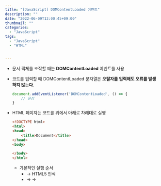 ```yaml
---
title: "[JavaScript] DOMContentLoaded 이벤트"
description: ""
date: "2022-06-09T13:00:45+09:00"
thumbnail: ""
categories:
  - "JavaScript"
tags:
  - "JavaScript"
  - "HTML"


---
```

<!--more-->

- 문서 객체를 조작할 때는 **DOMContentLoaded** 이벤트를 사용
- 코드를 입력할 때 DOMContentLoaded 문자열은 **오탈자를 입력해도 오류를 발생하지 않는다**.
    
    ```jsx
    document.addEventListener('DOMContentLoaded', () => {
    	// 문장
    }
    ```
    

- HTML 페이지는 코드를 위에서 아래로 차례대로 실행
    
    ```html
    <!DOCTYPE html>
    <html>
    <head>
        <title>Document</title>
    </head>
    <body>
        
    </body>
    </html>
    ```
    
    - 기본적인 실행 순서
        - <!DOCTYPE html> → HTML5 인식
        - <html> → <head> → <title> → <body>
    
- HTML 코드를 자바스크립트로 조작
    - document의 body 안에 있는 HTML 코드(innerHTML)를 자바스크립드로 조작할 수 있게 해주는 코드
    
    ```html
    <!DOCTYPE html>
    <html lang="en">
    <head>
        <meta charset="UTF-8">
        <meta http-equiv="X-UA-Compatible" content="IE=edge">
        <meta name="viewport" content="width=device-width, initial-scale=1.0">
        <title>DOMContentLoaded</title>
        <script>
            // HTML 태그를 쉽게 만들 수 있는 콜백 함수를 선언
            const h1 = (text) => `<h1>${text}</h1>`
        </script>
        <script>
            // body 태그가 생성되기 이전에 script 태그로 body 태그를 조작
            document.body.innerHTML += h1('1번째 script 태그') 
                                        // 앞에서 선언한 h1 함수를 실행
        </script>
    </head>
    <body> 
        <!-- body 태그는 head 태그 다음에 생성 -->
        <script>
            document.body.innerHTML += h1('2번째 script 태그')
        </script>
        <h1>1번째 h1 태그</h1>
        <script>
            document.body.innerHTML += h1('3번째 script 태그')
        </script>
        <h1>2번째 h2 태그</h1>
    </body>
    </html>
    ```
    
    ![Untitled](/images/lang_javascript/study_1/JavaScript_DOMContentLoaded_이벤트/Untitled.png)
    
    - body 태그가 생성되기 이전에 head 태그 안의 script 태그에서 body 태그를 조작하던 부분(<h1>${text}</h1>를 출력하는 부분)은 화면에 출력되지 않음
    - 기본적으로 head 태그 내부에 script 태그를 배치하면 **body 태그에 있는 문서 객체(요소)에 접근 불가**
    
    - head 태그 내부의 script 태그에서 body 태그에 있는 문서에 접근하려면 **화면에 문서 객체(요소)를 모두 읽어들일 때까지 기다려야함**

- **DOMContentLoaded 이벤트**는 웹 브라우저가 문서 객체를 모두 일고 나서 실행하는 이벤트
- DOMContentLoaded 상태가 되었을 때 콜백 함수를 호출
    
    ```html
    <!DOCTYPE html>
    <html lang="en">
    <head>
        <meta charset="UTF-8">
        <meta http-equiv="X-UA-Compatible" content="IE=edge">
        <meta name="viewport" content="width=device-width, initial-scale=1.0">
        <title>DOMContentLoaded</title>
        <script>
            // DOMContentLoaded 이벤트를 연결
            document.addEventListener('DOMContentLoaded', () => {
                const h1 = (text) => `<h1>${text}</h1>`
                document.body.innerHTML += h1('DOMContentLoaded 이벤트 발생')
            })
        </script>
    </head>
    <body>
        
    </body>
    </html>
    ```
    
    ![Untitled](/images/lang_javascript/study_1/JavaScript_DOMContentLoaded_이벤트/Untitled%201.png)
    
    - 코드를 실행하면 script 태그가 body 태그 이전에 위치해도 문제없이 코드가 실행
    
- **addEventListener() 메소드**
    - **document.addEventListener(”DOMContentLoaded”, () => {})** 대부분의 코드에서 사용
    - document라는 문서 객체의 DOMContentLoaded **이벤트가 발생했을 때, 매개변수로 지정한 콜백 함수를 실행**하라는 의미

- l**oad 이벤트**
    - DOMContentLoaded는 HTML5부터 추가된 이벤트
    - 구 버전의 웹 브라우저를 대상으로 만들어진 코드를 분석한다면 Load 이벤트를 볼 수 있다.
    
    ```html
    <!DOCTYPE html>
    <html lang="en">
    <head>
        <meta charset="UTF-8">
        <meta http-equiv="X-UA-Compatible" content="IE=edge">
        <meta name="viewport" content="width=device-width, initial-scale=1.0">
        <title>Document</title>
        <script>
            document.onload = function () {
                document.innerHTML += 'load 이벤트 발생'
            }
    
            document.addEventListener('load', function () {
                document.innerHTML += 'load 이벤트 발생'
            })
        </script>
    </head>
    <body>
        
    </body>
    </html>
    ```
    

## References

- 혼자 공부하는 자바스크립트 - 윤인성 지음, 한빛미디어 출판